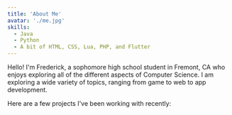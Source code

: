 ```yaml
---
title: 'About Me'
avatar: './me.jpg'
skills:
  - Java
  - Python
  - A bit of HTML, CSS, Lua, PHP, and Flutter
---
```


Hello! I'm Frederick, a sophomore high school student in Fremont, CA who enjoys exploring all of the different aspects of Computer Science. I am exploring a wide variety of topics, ranging from game to web to app development. 

Here are a few projects I've been working with recently: